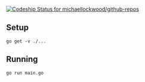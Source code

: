 [ ![Codeship Status for michaellockwood/github-repos](https://app.codeship.com/projects/1e93ab30-04d7-0135-38d5-2eadb3862a2e/status?branch=master)](https://app.codeship.com/projects/213455)

## Setup
`go get -v ./...`

## Running
`go run main.go`